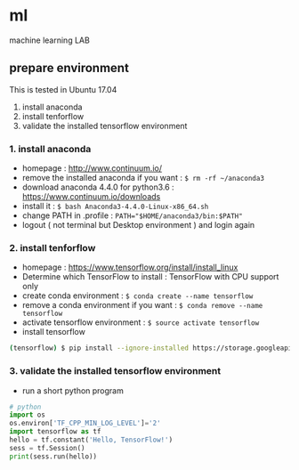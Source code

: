# ml
machine learning LAB

## prepare environment

This is tested in Ubuntu 17.04
1. install anaconda
2. install tenforflow 
3. validate the installed tensorflow environment

### 1. install anaconda
- homepage : http://www.continuum.io/
- remove the installed anaconda if you want : ```$ rm -rf ~/anaconda3```
- download anaconda 4.4.0 for python3.6 : https://www.continuum.io/downloads
- install it : ```$ bash Anaconda3-4.4.0-Linux-x86_64.sh```
- change PATH in .profile : ```PATH="$HOME/anaconda3/bin:$PATH"```
- logout ( not terminal but Desktop environment ) and login again

### 2. install tenforflow 
- homepage : https://www.tensorflow.org/install/install_linux
- Determine which TensorFlow to install : TensorFlow with CPU support only
- create conda environment : ```$ conda create --name tensorflow```
- remove a conda environment if you want : ```$ conda remove --name tensorflow```
- activate tensorflow environment : ```$ source activate tensorflow```
- install tensorflow 
```bash
(tensorflow) $ pip install --ignore-installed https://storage.googleapis.com/tensorflow/linux/cpu/tensorflow-1.2.1-cp36-cp36m-linux_x86_64.whl
```

### 3. validate the installed tensorflow environment
- run a short python program
```python
# python
import os
os.environ['TF_CPP_MIN_LOG_LEVEL']='2'
import tensorflow as tf
hello = tf.constant('Hello, TensorFlow!')
sess = tf.Session()
print(sess.run(hello))
```


